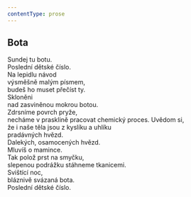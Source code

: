 ```yaml
---
contentType: prose
---
```


## Bota

Sundej tu botu.  
Poslední dětské číslo.  
Na lepidlu návod  
výsměšně malým písmem,  
budeš ho muset přečíst ty.  
Skloněni  
nad zasviněnou mokrou botou.  
Zdrsníme povrch pryže,  
necháme v prasklině pracovat chemický proces. Uvědom si,  
že i naše těla jsou z kyslíku a uhlíku  
pradávných hvězd.  
Dalekých, osamocených hvězd.  
Mluvíš o mamince.  
Tak polož prst na smyčku,  
slepenou podrážku stáhneme tkanicemi.  
Svištící noc,  
bláznivě svázaná bota.  
Poslední dětské číslo.
